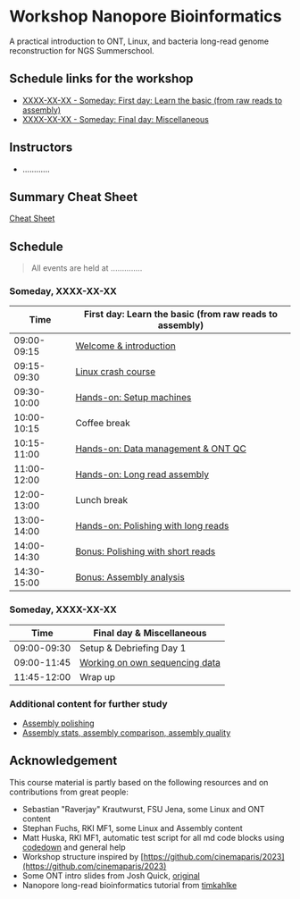 # Workshop Nanopore Bioinformatics

A practical introduction to ONT, Linux, and bacteria long-read genome reconstruction for NGS Summerschool.

## Schedule links for the workshop

* [XXXX-XX-XX - Someday: First day: Learn the basic (from raw reads to assembly)](#0)  
* [XXXX-XX-XX - Someday: Final day: Miscellaneous](#1)  

## Instructors

* ............

## Summary Cheat Sheet

[Cheat Sheet](cheat_sheet.md)

## Schedule

> All events are held at .............. 

### <a name="0"></a> Someday, XXXX-XX-XX
| Time        | First day: Learn the basic (from raw reads to assembly) |
| --          | --               |
| 09:00-09:15 | [Welcome & introduction](lectures/1_welcome.md) |
| 09:15-09:30 | [Linux crash course](lectures/2_linux.md) |
| 09:30-10:00 | [Hands-on: Setup machines](lectures/3_setup.md) |
| 10:00-10:15 | Coffee break |
| 10:15-11:00 | [Hands-on: Data management & ONT QC](lectures/4_ONT_QC.md) |
| 11:00-12:00 | [Hands-on: Long read assembly](lectures/5_LR_assembly.md) |
| 12:00-13:00 | Lunch break |
| 13:00-14:00 | [Hands-on: Polishing with long reads](lectures/6_LR_assembly.md) |
| 14:00-14:30 | [Bonus: Polishing with short reads](lectures/7_SR_polishing.md) |
| 14:30-15:00 | [Bonus: Assembly analysis](lectures/7_SR_polishing.md) |

### <a name="1"></a> Someday, XXXX-XX-XX
| Time        | Final day & Miscellaneous |
| --          | --               |
| 09:00-09:30 | Setup & Debriefing Day 1 |
| 09:00-11:45 | [Working on own sequencing data](cheat_sheet.md) |
| 11:45-12:00 | Wrap up |

### Additional content for further study

* [Assembly polishing](day-polishing-variant-calling/README.md)
* [Assembly stats, assembly comparison, assembly quality](day-misc/README.md)


## Acknowledgement

This course material is partly based on the following resources and on contributions from great people:

* Sebastian "Raverjay" Krautwurst, FSU Jena, some Linux and ONT content
* Stephan Fuchs, RKI MF1, some Linux and Assembly content 
* Matt Huska, RKI MF1, automatic test script for all md code blocks using [codedown](https://github.com/earldouglas/codedown) and general help
* Workshop structure inspired by [https://github.com/cinemaparis/2023](https://github.com/cinemaparis/2023)
* Some ONT intro slides from Josh Quick, [original](https://github.com/cinemaparis/2023/blob/main/day1-Tuesday/slides-Quick.pdf)
* Nanopore long-read bioinformatics tutorial from [timkahlke](https://timkahlke.github.io/LongRead_tutorials)

